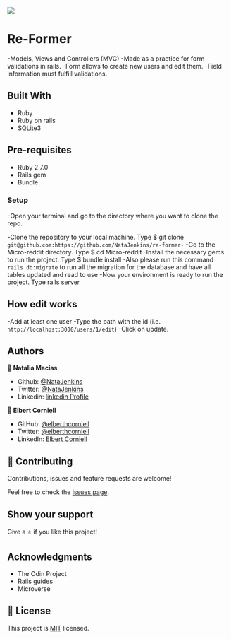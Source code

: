 ![](https://img.shields.io/badge/Microverse-blueviolet)

# Re-Former

-Models, Views and Controllers (MVC)
-Made as a practice for form validations in rails.
-Form allows to create new users and edit them.
-Field information must fulfill validations.

## Built With
- Ruby
- Ruby on rails
- SQLite3

## Pre-requisites
- Ruby 2.7.0
- Rails gem
- Bundle

### Setup

-Open your terminal and go to the directory where you want to clone the repo.

-Clone the repository to your local machine. Type $ git clone `git@github.com:https://github.com/NataJenkins/re-former-`
-Go to the Micro-reddit directory. Type $ cd Micro-reddit
-Install the necessary gems to run the project. Type $ bundle install
-Also please run this command `rails db:migrate` to run all the migration for the database and have all tables updated and read to use
-Now your environment is ready to run the project. Type rails server

## How edit works

-Add at least one user
-Type the path with the id (i.e. `http://localhost:3000/users/1/edit`)
-Click on update.

## Authors

👤 **Natalia Macias** 

- Github: [@NataJenkins](https://github.com/NataJenkins)
- Twitter: [@NataJenkins](https://twitter.com/NataJenkins)
- Linkedin: [linkedin Profile](https://www.linkedin.com/in/natalia-macias-a11a20187/)

👤 **Elbert Corniell**

- GitHub: [@elberthcorniell](https://github.com/elberthcorniell)
- Twitter: [@elberthcorniell](https://twitter.com/elberthcorniell)
- LinkedIn: [Elbert Corniell](https://www.linkedin.com/in/elbert-corniell-989183159/)


## 🤝 Contributing

Contributions, issues and feature requests are welcome!

Feel free to check the [issues page](https://github.com/karmaester/re-former/issues).

## Show your support

Give a ⭐️ if you like this project!

## Acknowledgments

- The Odin Project
- Rails guides
- Microverse

## 📝 License

This project is [MIT](lic.url) licensed.